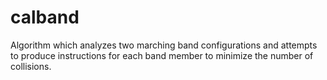 # calband
Algorithm which analyzes two marching band configurations and attempts to produce instructions for each band member to minimize the number of collisions.
